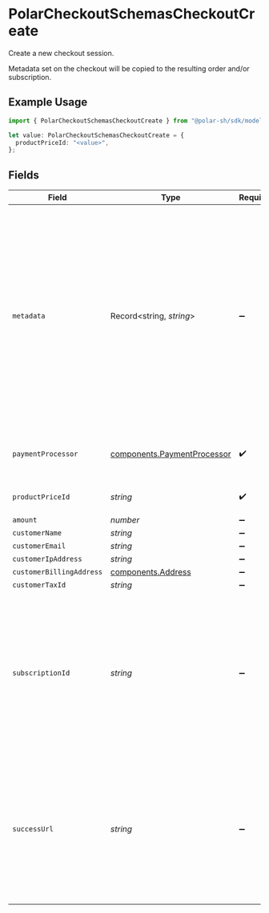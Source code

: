 # PolarCheckoutSchemasCheckoutCreate

Create a new checkout session.

Metadata set on the checkout will be copied
to the resulting order and/or subscription.

## Example Usage

```typescript
import { PolarCheckoutSchemasCheckoutCreate } from "@polar-sh/sdk/models/components";

let value: PolarCheckoutSchemasCheckoutCreate = {
  productPriceId: "<value>",
};
```

## Fields

| Field                                                                                                                                                                                                                                                    | Type                                                                                                                                                                                                                                                     | Required                                                                                                                                                                                                                                                 | Description                                                                                                                                                                                                                                              |
| -------------------------------------------------------------------------------------------------------------------------------------------------------------------------------------------------------------------------------------------------------- | -------------------------------------------------------------------------------------------------------------------------------------------------------------------------------------------------------------------------------------------------------- | -------------------------------------------------------------------------------------------------------------------------------------------------------------------------------------------------------------------------------------------------------- | -------------------------------------------------------------------------------------------------------------------------------------------------------------------------------------------------------------------------------------------------------- |
| `metadata`                                                                                                                                                                                                                                               | Record<string, *string*>                                                                                                                                                                                                                                 | :heavy_minus_sign:                                                                                                                                                                                                                                       | Key-value object allowing you to store additional information.<br/><br/>The key must be a string with a maximum length of **40 characters**.<br/>The value must be a string with a maximum length of **500 characters**.<br/>You can store up to **50 key-value pairs**. |
| `paymentProcessor`                                                                                                                                                                                                                                       | [components.PaymentProcessor](../../models/components/paymentprocessor.md)                                                                                                                                                                               | :heavy_check_mark:                                                                                                                                                                                                                                       | Payment processor to use. Currently only Stripe is supported.                                                                                                                                                                                            |
| `productPriceId`                                                                                                                                                                                                                                         | *string*                                                                                                                                                                                                                                                 | :heavy_check_mark:                                                                                                                                                                                                                                       | ID of the product price to checkout.                                                                                                                                                                                                                     |
| `amount`                                                                                                                                                                                                                                                 | *number*                                                                                                                                                                                                                                                 | :heavy_minus_sign:                                                                                                                                                                                                                                       | N/A                                                                                                                                                                                                                                                      |
| `customerName`                                                                                                                                                                                                                                           | *string*                                                                                                                                                                                                                                                 | :heavy_minus_sign:                                                                                                                                                                                                                                       | N/A                                                                                                                                                                                                                                                      |
| `customerEmail`                                                                                                                                                                                                                                          | *string*                                                                                                                                                                                                                                                 | :heavy_minus_sign:                                                                                                                                                                                                                                       | N/A                                                                                                                                                                                                                                                      |
| `customerIpAddress`                                                                                                                                                                                                                                      | *string*                                                                                                                                                                                                                                                 | :heavy_minus_sign:                                                                                                                                                                                                                                       | N/A                                                                                                                                                                                                                                                      |
| `customerBillingAddress`                                                                                                                                                                                                                                 | [components.Address](../../models/components/address.md)                                                                                                                                                                                                 | :heavy_minus_sign:                                                                                                                                                                                                                                       | N/A                                                                                                                                                                                                                                                      |
| `customerTaxId`                                                                                                                                                                                                                                          | *string*                                                                                                                                                                                                                                                 | :heavy_minus_sign:                                                                                                                                                                                                                                       | N/A                                                                                                                                                                                                                                                      |
| `subscriptionId`                                                                                                                                                                                                                                         | *string*                                                                                                                                                                                                                                                 | :heavy_minus_sign:                                                                                                                                                                                                                                       | ID of a subscription to upgrade. It must be on a free pricing. If checkout is successful, metadata set on this checkout will be copied to the subscription, and existing keys will be overwritten.                                                       |
| `successUrl`                                                                                                                                                                                                                                             | *string*                                                                                                                                                                                                                                                 | :heavy_minus_sign:                                                                                                                                                                                                                                       | URL where the customer will be redirected after a successful payment.You can add the `checkout_id={CHECKOUT_ID}` query parameter to retrieve the checkout session id.                                                                                    |